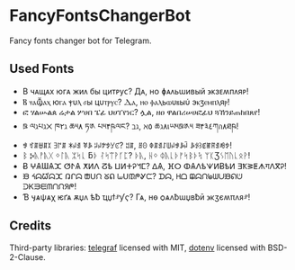 # FancyFontsChangerBot
Fancy fonts changer bot for Telegram.

## Used Fonts

- В чᴀщᴀх юᴦᴀ жиᴧ бы циᴛᴩуᴄ? Дᴀ, нᴏ ɸᴀᴧьɯиʙый ϶ᴋɜᴇʍᴨᴧяᴩ! 
- Ⲃ ⳡⲁⳃⲁⲭ юⲅⲁ ⲯυⲗ ⳝы цυⲧⲣⲩⲥ? Ⲇⲁ, ⲏⲟ ⲫⲁⲗьⲱυⲃыύ эⲕⳅⲉⲙⲡⲗяⲣ! 
- ፎ ሃልሡልጰ ሬታል ሦሀበ ፔፊ ህሀፐየነር? ሏል, ዘዐ ዋልበሪሠሀፎፊህ ጓኸንይጠከበጸየ! 
- ཋ ལℷཔℷ྾ ཁ۲ℷ ཆ༥۸ ཏ༁ པ༥۴ཥལང? ℶℷ, ℵ٥ ཆℷ۸เཡ༥ཋ༁༥ ཟ۴༣٤ཀก۸ཐཥ!  
- ꃃ ꃏꁲꁁꁲꉧ ꎆ꒕ꁲ ꁘꈤꀊ ꃥꎪ ꈥꈤꉢꉣꌦꊐ? ꅓꁲ, ꍬꏿ ꂈꁲꀊꋍꅐꈤꃃꎪꈣ ꎪꂪ꒱ꂅꂵꊮꀊꂼꉣ! 
- ᛒ Ⰽᚣᚡᚣᚷ ᛜᛚᚣ ᛯᛋᚳ ƃᚦ ᛮᛋᛠᚹᚴᛈ? ᚦᚣ, ᚺᛜ ᛰᚣᚳᚦᚠᛋᛒᚦᛪ ᛘᛕƷᛊᛖᚢᚳᛟᚹ!
- Ƀ ⵖѦƜѦⵋ ⵚⵤѦ ⵅⵍⴷ ⵒѣ ⵡⵍⵜᎮᖿⵎ? ⵠѦ, ⴼⵔ ⵀѦⴷѣᗐⵍɃѣⵍ ⴺҞᕒⵟᗑगⴷⴳᎮ!
- ᙖ ᔦᗣᘺᗣⵋ ᕡᒋᗣ ᙧᑌᙁ ᘜᕠ ᘈᑌᙢᖘᎽᙅ? ᗪᗣ, ᕼᗝ ᙨᗣᙁᖚᗯᑌᙖᕠᕫ ᑓᏦᙐᙓᗰᑎᙁᖆᖘ!
- Ɓ ӌѧѱѧχ ѥґѧ ѫџʌ ѣƀ ҵџϯⱀƴҁ? Гѧ, ʜѳ ѻѧʌƀɯџʙƀӣ ϶κӡєʍπʌᴙⱀ!

## Credits

Third-party libraries: [telegraf](https://github.com/influxdata/telegraf) licensed with MIT, [dotenv](https://github.com/motdotla/dotenv) licensed with BSD-2-Clause.
